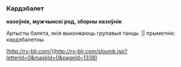 ### Кардэбалет
**назоўнік, мужчынскі род, зборны назоўнік**

Артысты балета, якія выконваюць групавыя танцы. || прыметнік: кардэбалетны.

<a rel="author">[http://rv-blr.com/](http://rv-blr.com/slounik.jsp?letterId=0&maskId=0&pageId=1338)</a>
